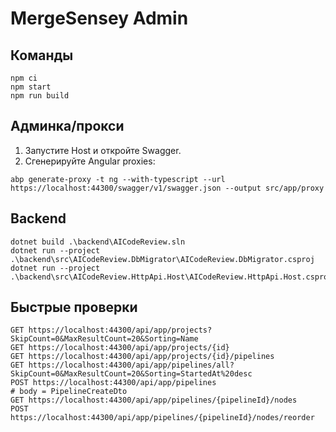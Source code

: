 # MergeSensey Admin

## Команды

```
npm ci
npm start
npm run build
```

## Админка/прокси

1. Запустите Host и откройте Swagger.
2. Сгенерируйте Angular proxies:

```
abp generate-proxy -t ng --with-typescript --url https://localhost:44300/swagger/v1/swagger.json --output src/app/proxy
```

## Backend

```
dotnet build .\backend\AICodeReview.sln
dotnet run --project .\backend\src\AICodeReview.DbMigrator\AICodeReview.DbMigrator.csproj
dotnet run --project .\backend\src\AICodeReview.HttpApi.Host\AICodeReview.HttpApi.Host.csproj
```

## Быстрые проверки

```
GET https://localhost:44300/api/app/projects?SkipCount=0&MaxResultCount=20&Sorting=Name
GET https://localhost:44300/api/app/projects/{id}
GET https://localhost:44300/api/app/projects/{id}/pipelines
GET https://localhost:44300/api/app/pipelines/all?SkipCount=0&MaxResultCount=20&Sorting=StartedAt%20desc
POST https://localhost:44300/api/app/pipelines
# body = PipelineCreateDto
GET https://localhost:44300/api/app/pipelines/{pipelineId}/nodes
POST https://localhost:44300/api/app/pipelines/{pipelineId}/nodes/reorder
```
